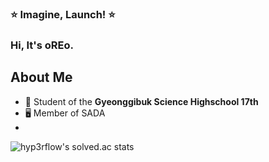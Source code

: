 
### ⭐️ Imagine, Launch! ⭐️
### Hi, It's oREo.


## About Me
 - 🏫 Student of the **Gyeonggibuk Science Highschool 17th**
 - 🖥 Member of SADA
 - 

![hyp3rflow's solved.ac stats](https://github-readme-solvedac.hyp3rflow.vercel.app/api/?handle=cyhs9120)

  